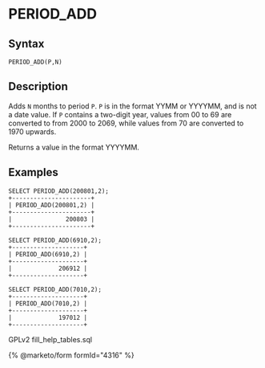 
# PERIOD_ADD

## Syntax


```
PERIOD_ADD(P,N)
```

## Description


Adds `N` months to period `P`. `P` is in the format YYMM or YYYYMM, and is not a date value. If `P` contains a two-digit year, values from 00 to 69 are converted to from 2000 to 2069, while values from 70 are converted to 1970 upwards.


Returns a value in the format YYYYMM.


## Examples


```
SELECT PERIOD_ADD(200801,2);
+----------------------+
| PERIOD_ADD(200801,2) |
+----------------------+
|               200803 |
+----------------------+

SELECT PERIOD_ADD(6910,2);
+--------------------+
| PERIOD_ADD(6910,2) |
+--------------------+
|             206912 |
+--------------------+

SELECT PERIOD_ADD(7010,2);
+--------------------+
| PERIOD_ADD(7010,2) |
+--------------------+
|             197012 |
+--------------------+
```


GPLv2 fill_help_tables.sql


{% @marketo/form formId="4316" %}

